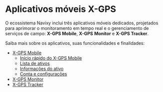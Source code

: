 # Aplicativos móveis X-GPS

O ecossistema Navixy inclui três aplicativos móveis dedicados, projetados para aprimorar o monitoramento em tempo real e o gerenciamento de serviços de campo: **X-GPS Mobile**, **X-GPS** **Monitor** e **X-GPS Tracker**.

Saiba mais sobre os aplicativos, suas funcionalidades e finalidades:

- [X-GPS Mobile](./aplicativos-moveis-x-gps/x-gps-mobile.md)
  - [Início rápido do X-GPS Mobile](./aplicativos-moveis-x-gps/x-gps-mobile/inicio-rapido-do-x-gps-mobile.md)
  - [Lista de ativos](./aplicativos-moveis-x-gps/x-gps-mobile/lista-de-ativos.md)
  - [Informações do ativo](./aplicativos-moveis-x-gps/x-gps-mobile/informacoes-do-ativo.md)
  - [Conta e configurações](./aplicativos-moveis-x-gps/x-gps-mobile/conta-e-configuracoes.md)
- [X-GPS Monitor](./aplicativos-moveis-x-gps/x-gps-monitor.md)
- [X-GPS Tracker](./aplicativos-moveis-x-gps/x-gps-tracker.md)